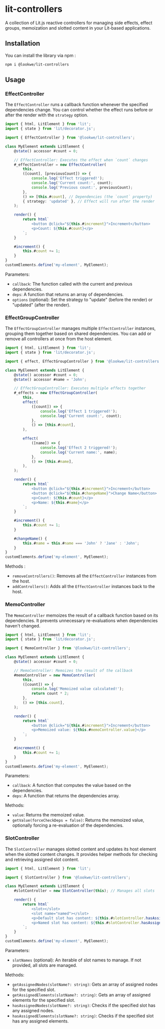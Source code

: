 # lit-controllers

A collection of Lit.js reactive controllers for managing side effects, effect groups, memoization and slotted content in your Lit-based applications.

## Installation

You can install the library via npm :

```bash
npm i @lookwe/lit-controllers
```

## Usage

### EffectController

The `EffectController` runs a callback function whenever the specified dependencies change. You can control whether the effect runs before or after the render with the `strategy` option.

```ts
import { html, LitElement } from 'lit';
import { state } from 'lit/decorator.js';

import { EffectController } from '@lookwe/lit-controllers';

class MyElement extends LitElement {
	@state() accessor #count = 0;

	// EffectController: Executes the effect when `count` changes
	#_effectController = new EffectController(
		this,
		([count], [previousCount]) => {
			console.log('Effect triggered!');
			console.log('Current count:', count);
			console.log('Previous count:', previousCount);
		},
		() => [this.#count], // Dependencies (the `count` property)
		{ strategy: 'updated' }, // Effect will run after the render
	);

	render() {
		return html`
			<button @click="${this.#increment}">Increment</button>
			<p>Count: ${this.#count}</p>
		`;
	}

	#increment() {
		this.#count += 1;
	}
}
customElements.define('my-element', MyElement);
```

Parameters:

- `callback`: The function called with the current and previous dependencies.
- `deps`: A function that returns an array of dependencies.
- `options` (optional): Set the strategy to "update" (before the render) or "updated" (after the render).

### EffectGroupController

The `EffectGroupController` manages multiple `EffectController` instances, grouping them together based on shared dependencies. You can add or remove all controllers at once from the host element.

```ts
import { html, LitElement } from 'lit';
import { state } from 'lit/decorator.js';

import { effect, EffectGroupController } from '@lookwe/lit-controllers';

class MyElement extends LitElement {
	@state() accessor #count = 0;
	@state() accessor #name = 'John';

	// EffectGroupController: Executes multiple effects together
	#_effects = new EffectGroupController(
		this,
		effect(
			([count]) => {
				console.log('Effect 1 triggered!');
				console.log('Current count:', count);
			},
			() => [this.#count],
		),

		effect(
			([name]) => {
				console.log('Effect 2 triggered!');
				console.log('Current name:', name);
			},
			() => [this.#name],
		),
	);

	render() {
		return html`
			<button @click="${this.#increment}">Increment</button>
			<button @click="${this.#changeName}">Change Name</button>
			<p>Count: ${this.#count}</p>
			<p>Name: ${this.#name}</p>
		`;
	}

	#increment() {
		this.#count += 1;
	}

	#changeName() {
		this.#name = this.#name === 'John' ? 'Jane' : 'John';
	}
}
customElements.define('my-element', MyElement);
```

Methods :

- `removeControllers()`: Removes all the `EffectController` instances from the host.
- `addControllers()`: Adds all the `EffectController` instances back to the host.

### MemoController

The `MemoController` memoizes the result of a callback function based on its dependencies. It prevents unnecessary re-evaluations when dependencies haven't changed.

```ts
import { html, LitElement } from 'lit';
import { state } from 'lit/decorator.js';

import { MemoController } from '@lookwe/lit-controllers';

class MyElement extends LitElement {
	@state() accessor #count = 0;

	// MemoController: Memoizes the result of the callback
	#memoController = new MemoController(
		this,
		([count]) => {
			console.log('Memoized value calculated!');
			return count * 2;
		},
		() => [this.count],
	);

	render() {
		return html`
			<button @click="${this.#increment}">Increment</button>
			<p>Memoized value: ${this.#memoController.value}</p>
		`;
	}

	#increment() {
		this.#count += 1;
	}
}
customElements.define('my-element', MyElement);
```

Parameters:

- `callback`: A function that computes the value based on the dependencies.
- `deps`: A function that returns the dependencies array.

Methods:

- `value`: Returns the memoized value.
- `getValue(forceCheckDeps = false)`: Returns the memoized value, optionally forcing a re-evaluation of the dependencies.

### SlotController

The `SlotController` manages slotted content and updates its host element when the slotted content changes. It provides helper methods for checking and retrieving assigned slot content.

```ts
import { html, LitElement } from 'lit';

import { SlotController } from '@lookwe/lit-controllers';

class MyElement extends LitElement {
	#slotController = new SlotController(this); // Manages all slots

	render() {
		return html`
			<slot></slot>
			<slot name="named"></slot>
			<p>Default slot has content: ${this.#slotController.hasAssignedNodes() ? 'Yes' : 'No'}</p>
			<p>Named slot has content: ${this.#slotController.hasAssignedNodes('named') ? 'Yes' : 'No'}</p>
		`;
	}
}
customElements.define('my-element', MyElement);
```

Parameters:

- `slotNames` (optional): An iterable of slot names to manage. If not provided, all slots are managed.

Methods:

- `getAssignedNodes(slotName?: string)`: Gets an array of assigned nodes for the specified slot.
- `getAssignedElements(slotName?: string)`: Gets an array of assigned elements for the specified slot.
- `hasAssignedNodes(slotName?: string)`: Checks if the specified slot has any assigned nodes.
- `hasAssignedElements(slotName?: string)`: Checks if the specified slot has any assigned elements.
